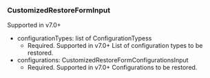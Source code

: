 ### CustomizedRestoreFormInput
Supported in v7.0+

- configurationTypes: list of ConfigurationTypess
  - Required. Supported in v7.0+
      List of configuration types to be restored.
- configurations: CustomizedRestoreFormConfigurationsInput
  - Required. Supported in v7.0+
      Configurations to be restored.
